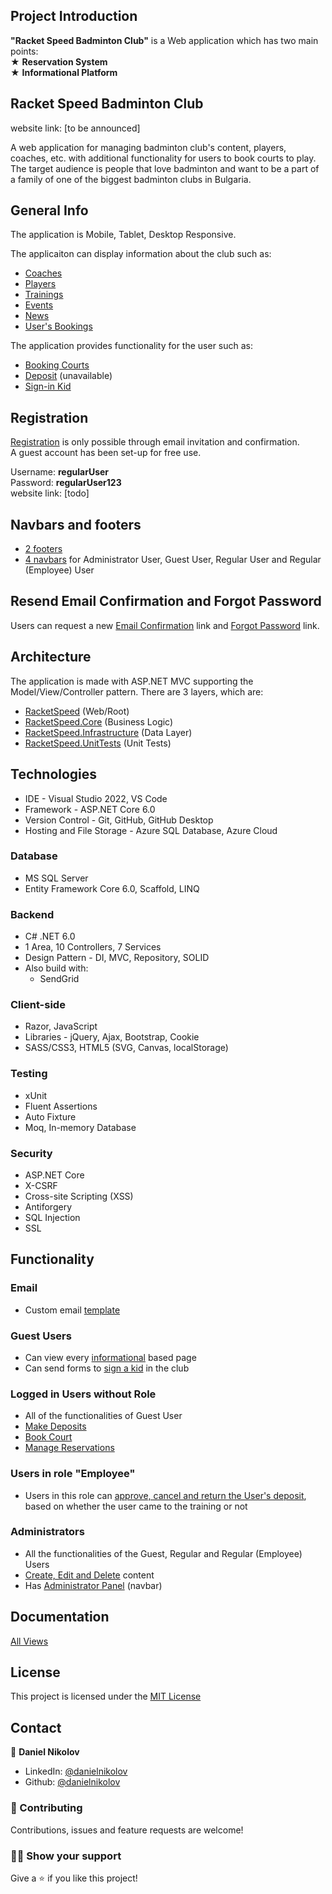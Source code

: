 ## Project Introduction

**"Racket Speed Badminton Club"** is a Web application which has two main points: <br />
   ★ **Reservation System**  <br />
   ★ **Informational Platform**

## Racket Speed Badminton Club

website link: [to be announced] <br />

A web application for managing badminton club's content, players, coaches, etc. with additional functionality for users to book courts to play. <br />
The target audience is people that love badminton and want to be a part of a family of one of the biggest badminton clubs in Bulgaria.
## General Info
The application is Mobile, Tablet, Desktop Responsive.

The applicaiton can display information about the club such as: 
* [Coaches](https://github.com/NikolovDaniel/SoftUniProject/blob/main/Documentation/Views/GuestAndInformationalPages/CoachesPage.png)
* [Players](https://github.com/NikolovDaniel/SoftUniProject/blob/main/Documentation/Views/GuestAndInformationalPages/PlayersPage.png)
* [Trainings](https://github.com/NikolovDaniel/SoftUniProject/blob/main/Documentation/Views/GuestAndInformationalPages/TrainingSchedulePage.png)
* [Events](https://github.com/NikolovDaniel/SoftUniProject/blob/main/Documentation/Views/GuestAndInformationalPages/EventsPage.png)
* [News](https://github.com/NikolovDaniel/SoftUniProject/blob/main/Documentation/Views/GuestAndInformationalPages/NewsPage.png)
* [User's Bookings](https://github.com/NikolovDaniel/SoftUniProject/blob/main/Documentation/Views/RegularUserPages/MyReservationsPage.png)

The application provides functionality for the user such as:
* [Booking Courts](https://github.com/NikolovDaniel/SoftUniProject/blob/main/Documentation/Views/RegularUserPages/BookCourtPage.png)
* [Deposit](https://github.com/NikolovDaniel/SoftUniProject/blob/main/Documentation/Views/RegularUserPages/DepositPage.png) (unavailable)
* [Sign-in Kid](https://github.com/NikolovDaniel/SoftUniProject/blob/main/Documentation/Views/GuestAndInformationalPages/SignFormPage.png)

## Registration
[Registration](https://github.com/NikolovDaniel/SoftUniProject/blob/main/Documentation/Views/AuthenticationPages/RegisterPage.png) is only possible through email invitation and confirmation. <br />
A guest account has been set-up for free use. <br />

Username: **regularUser** <br />
Password: **regularUser123** <br />
website link: [todo] <br />

## Navbars and footers
* [2 footers](https://github.com/NikolovDaniel/SoftUniProject/tree/main/Documentation/Views/Footers)
* [4 navbars](https://github.com/NikolovDaniel/SoftUniProject/tree/main/Documentation/Views/Navbars) for Administrator User, Guest User, Regular User and Regular (Employee) User

## Resend Email Confirmation and Forgot Password
Users can request a new [Email Confirmation](https://github.com/NikolovDaniel/SoftUniProject/blob/main/Documentation/Views/AuthenticationPages/EmailConfirmationResendPage.png) link and [Forgot Password](https://github.com/NikolovDaniel/SoftUniProject/blob/main/Documentation/Views/AuthenticationPages/ForgotPasswordPage.png) link.

## Architecture
The application is made with ASP.NET MVC supporting the Model/View/Controller pattern.
There are 3 layers, which are: 
* [RacketSpeed](https://github.com/NikolovDaniel/SoftUniProject/tree/main/RacketSpeed/RacketSpeed) (Web/Root)
* [RacketSpeed.Core](https://github.com/NikolovDaniel/SoftUniProject/tree/main/RacketSpeed/RacketSpeed.Core) (Business Logic)
* [RacketSpeed.Infrastructure](https://github.com/NikolovDaniel/SoftUniProject/tree/main/RacketSpeed/RacketSpeed.Infrastructure) (Data Layer)
* [RacketSpeed.UnitTests](https://github.com/NikolovDaniel/SoftUniProject/tree/main/RacketSpeed/RacketSpeed.UnitTests) (Unit Tests)

## Technologies
* IDE - Visual Studio 2022, VS Code
* Framework - ASP.NET Core 6.0
* Version Control - Git, GitHub, GitHub Desktop
* Hosting and File Storage - Azure SQL Database, Azure Cloud

### Database 
* MS SQL Server
* Entity Framework Core 6.0, Scaffold, LINQ

### Backend
* C# .NET 6.0
* 1 Area, 10 Controllers, 7 Services
* Design Pattern - DI, MVC, Repository, SOLID
* Also build with:
  * SendGrid
    
### Client-side
* Razor, JavaScript
* Libraries - jQuery, Ajax, Bootstrap, Cookie
* SASS/CSS3, HTML5 (SVG, Canvas, localStorage)

### Testing
* xUnit
* Fluent Assertions
* Auto Fixture
* Moq, In-memory Database

### Security
 * ASP.NET Core
 * X-CSRF
 * Cross-site Scripting (XSS)
 * Antiforgery
 * SQL Injection
 * SSL

## Functionality 
### Email
 - Custom email [template](https://github.com/NikolovDaniel/SoftUniProject/blob/main/Documentation/Views/CustomEmails/EmailTemplate.png)
### Guest Users
 - Can view every [informational](https://github.com/NikolovDaniel/SoftUniProject/tree/main/Documentation/Views/GuestAndInformationalPages) based page
 - Can send forms to [sign a kid](https://github.com/NikolovDaniel/SoftUniProject/blob/main/Documentation/Views/GuestAndInformationalPages/SignFormPage.png) in the club
### Logged in Users without Role
 - All of the functionalities of Guest User
 - [Make Deposits](https://github.com/NikolovDaniel/SoftUniProject/blob/main/Documentation/Views/RegularUserPages/DepositPage.png)
 - [Book Court](https://github.com/NikolovDaniel/SoftUniProject/blob/main/Documentation/Views/RegularUserPages/BookCourtPage.png)
 - [Manage Reservations](https://github.com/NikolovDaniel/SoftUniProject/blob/main/Documentation/Views/RegularUserPages/MyReservationsPage.png)
 ### Users in role "Employee"
  - Users in this role can [approve, cancel and return the User's deposit](https://github.com/NikolovDaniel/SoftUniProject/blob/main/Documentation/Views/EmployeePages/ReservationsToday.png), based on whether the user came to the training or not
 ### Administrators
 - All the functionalities of the Guest, Regular and Regular (Employee) Users
 - [Create, Edit and Delete](https://github.com/NikolovDaniel/SoftUniProject/tree/main/Documentation/Views/AdministratorPages) content
 - Has [Administrator Panel](https://github.com/NikolovDaniel/SoftUniProject/blob/main/Documentation/Views/Navbars/AdministratorNavbar.png) (navbar)

## Documentation

[All Views](https://github.com/NikolovDaniel/SoftUniProject/tree/main/Documentation/Views) 

## License
This project is licensed under the [MIT License](LICENSE)
  
## Contact
:boy: **Daniel Nikolov**

- LinkedIn: [@danielnikolov](https://www.linkedin.com/in/daniel-nikolov-1090aa233/)
- Github: [@danielnikolov](https://github.com/NikolovDaniel)

### :handshake: Contributing

Contributions, issues and feature requests are welcome!

### :man_astronaut: Show your support

Give a :star: if you like this project!
